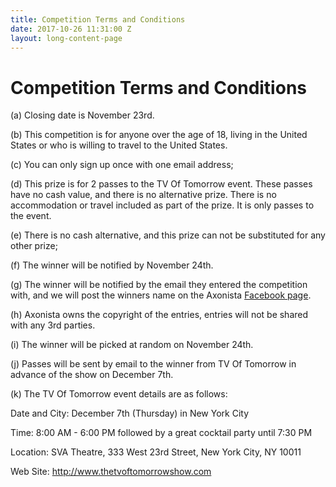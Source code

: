 ```yaml
---
title: Competition Terms and Conditions
date: 2017-10-26 11:31:00 Z
layout: long-content-page
---
```


# Competition Terms and Conditions
(a) Closing date is November 23rd.

(b) This competition is for anyone over the age of 18, living in the United States or who is willing to travel to the United States.

(c) You can only sign up once with one email address;

(d) This prize is for 2 passes to the TV Of Tomorrow event. These passes have no cash value, and there is no alternative prize. There is no accommodation or travel included as part of the prize. It is only passes to the event.

(e) There is no cash alternative, and this prize can not be substituted for any other prize;

(f) The winner will be notified by November 24th.

(g) The winner will be notified by the email they entered the competition with, and we will post the winners name on the Axonista <a href="https://www.facebook.com/axonista/" target="_blank">Facebook page</a>.

(h) Axonista owns the copyright of the entries, entries will not be shared with any 3rd parties.

(i) The winner will be picked at random on November 24th.

(j) Passes will be sent by email to the winner from TV Of Tomorrow in advance of the show on December 7th.

(k) The TV Of Tomorrow event details are as follows:

Date and City: December 7th (Thursday) in New York City

Time: 8:00 AM - 6:00 PM followed by a great cocktail party until 7:30 PM

Location: SVA Theatre, 333 West 23rd Street, New York City, NY 10011

Web Site: <a href="http://www.thetvoftomorrowshow.com" target="_blank">http://www.thetvoftomorrowshow.com</a>